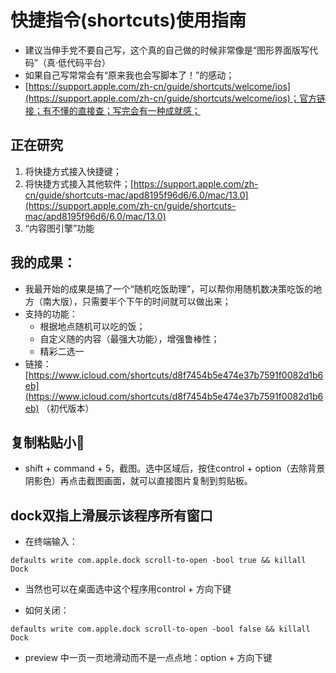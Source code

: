 # 快捷指令(shortcuts)使用指南
- 建议当伸手党不要自己写，这个真的自己做的时候非常像是“图形界面版写代码”（真·低代码平台）
- 如果自己写常常会有“原来我也会写脚本了！”的感动；
- [https://support.apple.com/zh-cn/guide/shortcuts/welcome/ios](https://support.apple.com/zh-cn/guide/shortcuts/welcome/ios)；官方链接；有不懂的直接查；写完会有一种成就感；
## 正在研究
1. 将快捷方式接入快捷键；
2. 将快捷方式接入其他软件；[https://support.apple.com/zh-cn/guide/shortcuts-mac/apd8195f96d6/6.0/mac/13.0](https://support.apple.com/zh-cn/guide/shortcuts-mac/apd8195f96d6/6.0/mac/13.0)
3. “内容图引擎”功能
## 我的成果：
- 我最开始的成果是搞了一个“随机吃饭助理”，可以帮你用随机数决策吃饭的地方（南大版），只需要半个下午的时间就可以做出来；
- 支持的功能：
    - 根据地点随机可以吃的饭；
    - 自定义随的内容（最强大功能），增强鲁棒性；
    - 精彩二选一
- 链接：[https://www.icloud.com/shortcuts/d8f7454b5e474e37b7591f0082d1b6eb](https://www.icloud.com/shortcuts/d8f7454b5e474e37b7591f0082d1b6eb) （初代版本）


## 复制粘贴小🔧

- shift + command + 5，截图。选中区域后，按住control + option（去除背景阴影色）再点击截图画面，就可以直接图片复制到剪贴板。



## dock双指上滑展示该程序所有窗口

- 在终端输入：
  
```text
defaults write com.apple.dock scroll-to-open -bool true && killall Dock
```

- 当然也可以在桌面选中这个程序用control + 方向下键

- 如何关闭：

```text
defaults write com.apple.dock scroll-to-open -bool false && killall Dock
```


- preview 中一页一页地滑动而不是一点点地：option  + 方向下键